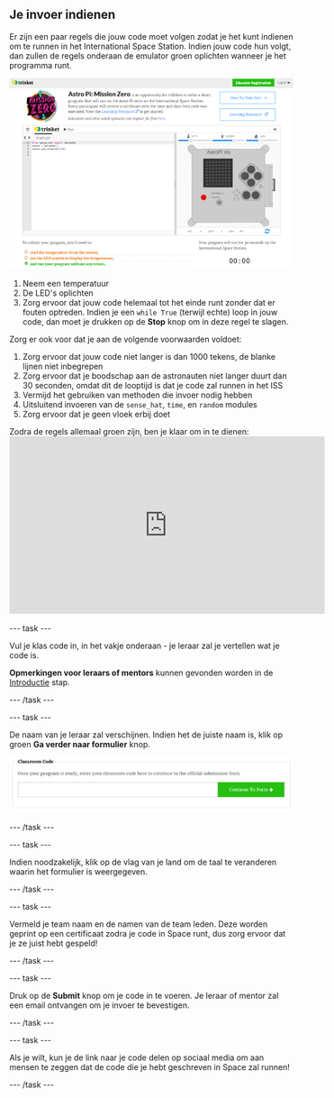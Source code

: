 ## Je invoer indienen

Er zijn een paar regels die jouw code moet volgen zodat je het kunt indienen om te runnen in het International Space Station. Indien jouw code hun volgt, dan zullen de regels onderaan de emulator groen oplichten wanneer je het programma runt.

![Valideer](images/validation.png)

1. Neem een temperatuur
2. De LED's oplichten
3. Zorg ervoor dat jouw code helemaal tot het einde runt zonder dat er fouten optreden. Indien je een `while True` (terwijl echte) loop in jouw code, dan moet je drukken op de **Stop** knop om in deze regel te slagen.

Zorg er ook voor dat je aan de volgende voorwaarden voldoet:

1. Zorg ervoor dat jouw code niet langer is dan 1000 tekens, de blanke lijnen niet inbegrepen
2. Zorg ervoor dat je boodschap aan de astronauten niet langer duurt dan 30 seconden, omdat dit de looptijd is dat je code zal runnen in het ISS
3. Vermijd het gebruiken van methoden die invoer nodig hebben
4. Uitsluitend invoeren van de `sense_hat`, `time`, en `random` modules
5. Zorg ervoor dat je geen vloek erbij doet

Zodra de regels allemaal groen zijn, ben je klaar om in te dienen: <iframe width="560" height="315" src="https://www.youtube.com/embed/5sLlhf3FjdU?rel=0" frameborder="0" allowfullscreen mark="crwd-mark"></iframe> 

\--- task \---

Vul je klas code in, in het vakje onderaan - je leraar zal je vertellen wat je code is.

**Opmerkingen voor leraars of mentors** kunnen gevonden worden in de [Introductie](https://projects.raspberrypi.org/en/projects/astro-pi-mission-zero/1) stap.

\--- /task \---

\--- task \---

De naam van je leraar zal verschijnen. Indien het de juiste naam is, klik op groen **Ga verder naar formulier** knop.

![Ga verder naar het formulier](images/continue-to-form.png)

\--- /task \---

\--- task \---

Indien noodzakelijk, klik op de vlag van je land om de taal te veranderen waarin het formulier is weergegeven.

\--- /task \---

\--- task \---

Vermeld je team naam en de namen van de team leden. Deze worden geprint op een certificaat zodra je code in Space runt, dus zorg ervoor dat je ze juist hebt gespeld!

\--- /task \---

\--- task \---

Druk op de **Submit** knop om je code in te voeren. Je leraar of mentor zal een email ontvangen om je invoer te bevestigen.

\--- /task \---

\--- task \---

Als je wilt, kun je de link naar je code delen op sociaal media om aan mensen te zeggen dat de code die je hebt geschreven in Space zal runnen!

\--- /task \---